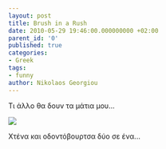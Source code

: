 ```yaml
---
layout: post
title: Brush in a Rush
date: 2010-05-29 19:46:00.000000000 +02:00
parent_id: '0'
published: true
categories:
- Greek
tags:
- funny
author: Nikolaos Georgiou
---
```


Τι άλλο θα δουν τα μάτια μου...

<img src="{{ site.baseurl }}/assets/2010/brush-in-a-rush.jpg" />

Χτένα και οδοντόβουρτσα δύο σε ένα...
